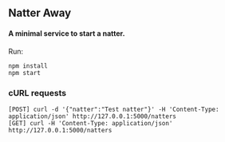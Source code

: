 ## Natter Away

#### A minimal service to start a natter.

Run:

```
npm install
npm start
```

### cURL requests

```
[POST] curl -d '{"natter":"Test natter"}' -H 'Content-Type: application/json' http://127.0.0.1:5000/natters
[GET] curl -H 'Content-Type: application/json' http://127.0.0.1:5000/natters
```
